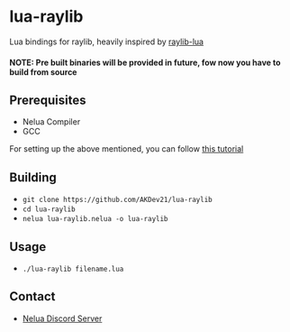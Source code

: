 # lua-raylib
Lua bindings for raylib, heavily inspired by [raylib-lua](https://github.com/raysan5/raylib-lua)

#### NOTE: Pre built binaries will be provided in future, fow now you have to build from source

## Prerequisites
* Nelua Compiler
* GCC

For setting up the above mentioned, you can follow [this tutorial](https://github.com/AKDev21/nelua-tutorials/blob/main/Getting-Started.md)

## Building
* ```git clone https://github.com/AKDev21/lua-raylib```
* ```cd lua-raylib```
* ```nelua lua-raylib.nelua -o lua-raylib```

## Usage
* ```./lua-raylib filename.lua```

## Contact
* [Nelua Discord Server](https://discord.com/invite/7aaGeG7)

